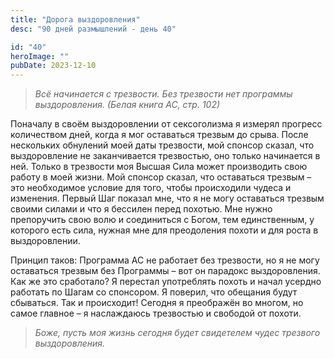 ```yaml
---
title: "Дорога выздоровления"
desc: "90 дней размышлений - день 40"

id: "40"
heroImage: ""
pubDate: 2023-12-10
---
```

> _Всё начинается с трезвости. Без трезвости нет программы выздоровления.
> (Белая книга АС, стр. 102)_

Поначалу в своём выздоровлении от сексоголизма я измерял прогресс количеством
дней, когда я мог оставаться трезвым до срыва. После нескольких обнулений моей
даты трезвости, мой спонсор сказал, что выздоровление не заканчивается
трезвостью, оно только начинается в ней. Только в трезвости моя Высшая Сила
может производить свою работу в моей жизни. Мой спонсор сказал, что оставаться
трезвым – это необходимое условие для того, чтобы происходили чудеса и
изменения. Первый Шаг показал мне, что я не могу оставаться трезвым своими
силами и что я бессилен перед похотью. Мне нужно препоручить свою волю и
соединиться с Богом, тем единственным, у которого есть сила, нужная мне для
преодоления похоти и для роста в выздоровлении.

Принцип таков: Программа АС не работает без трезвости, но я не могу оставаться
трезвым без Программы – вот он парадокс выздоровления. Как же это сработало? Я
перестал употреблять похоть и начал усердно работать по Шагам со спонсором. Я
поверил, что обещания будут сбываться. Так и происходит! Сегодня я преображён
во многом, но самое главное – я наслаждаюсь трезвостью и свободой от похоти.

> _Боже, пусть моя жизнь сегодня будет свидетелем чудес трезвого
> выздоровления._

